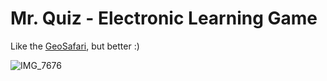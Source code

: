 # Mr. Quiz - Electronic Learning Game
Like the [GeoSafari](https://en.wikipedia.org/wiki/GeoSafari), but better :)  

![IMG_7676](https://user-images.githubusercontent.com/7928540/228622020-f4648935-bd6c-4215-b299-7fe03483bc62.jpg)
